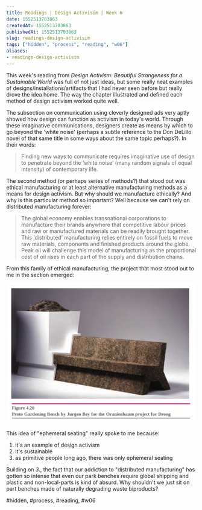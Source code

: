 ```yaml
---
title: Readings | Design Activisim | Week 6
date: 1552513703863
createdAt: 1552513703863
publishedAt: 1552513703863
slug: readings-design-activisim
tags: ["hidden", "process", "reading", "w06"]
aliases:
- readings-design-activisim
---
```


This week's reading from _Design Activism: Beautiful Strangeness for a Sustainable World_ was full of not just ideas, but some really neat examples of designs/installations/artifacts that I had never seen before but really drove the idea home. The way the chapter illustrated and defined each method of design activism worked quite well.

The subsection on communication using cleverly designed ads very aptly showed how design can function as activism in today's world. Through these imaginative communications, designers create as means by which to go beyond the 'white noise' (perhaps a subtle reference to the Don DeLillo novel of that same title in some ways about the same topic perhaps?). In their words:

> Finding new ways to communicate requires imaginative use of design to penetrate beyond the ‘white noise’ (many random signals of equal intensity) of contemporary life.

The second method (or perhaps series of methods?) that stood out was ethical manufacturing or at least alternative manufacturing methods as a means for design activism. But why should we manufacture ethically? And why is this particular method so important? Well because we can't rely on distributed manufacturing forever:

> The global economy enables transnational corporations to manufacture their brands anywhere that competitive labour prices and raw or manufactured materials can be readily brought together. This ‘distributed’ manufacturing relies entirely on fossil fuels to move raw materials, components and finished products around the globe. Peak oil will challenge this model of manufacturing as the proportional cost of oil rises in each part of the supply and distribution chains.

From this family of ethical manufacturing, the project that most stood out to me in the section emerged:

![](./ethical-manu.png)

This idea of "ephemeral seating" really spoke to me because:

1. it's an example of design activism
2. it's sustainable
3. as primitive people long ago, there was only ephemeral seating

Building on _3._, the fact that our addiction to "distributed manufacturing" has gotten so intense that even our park benches require global shipping and plastic and non-local-parts is kind of absurd. Why shouldn't we just sit on part benches made of naturally degrading waste biproducts?

#hidden, #process, #reading, #w06
